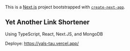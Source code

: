 This is a [Next.js](https://nextjs.org/) project bootstrapped with [`create-next-app`](https://github.com/vercel/next.js/tree/canary/packages/create-next-app).

## Yet Another Link Shortener
Using TypeScript, React, Next.JS, and MongoDB

Deploye: https://yals-tau.vercel.app/
